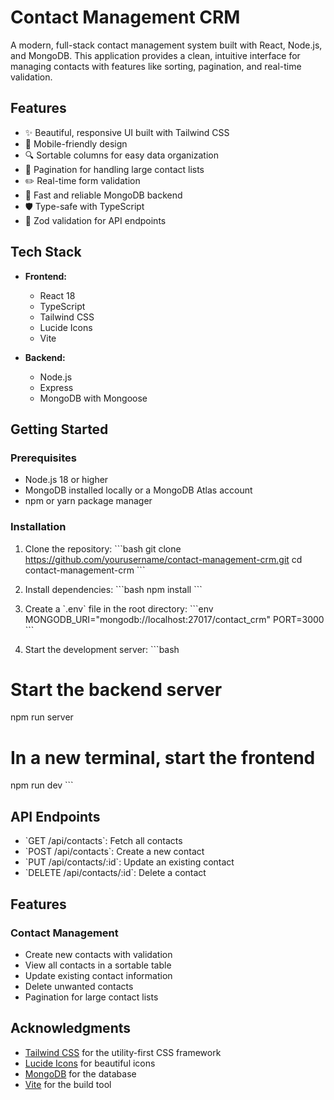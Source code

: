 # Contact Management CRM

A modern, full-stack contact management system built with React, Node.js, and MongoDB. This application provides a clean, intuitive interface for managing contacts with features like sorting, pagination, and real-time validation.


## Features

- ✨ Beautiful, responsive UI built with Tailwind CSS
- 📱 Mobile-friendly design
- 🔍 Sortable columns for easy data organization
- 📄 Pagination for handling large contact lists
- ✏️ Real-time form validation
- 🚀 Fast and reliable MongoDB backend
- 🛡️ Type-safe with TypeScript
- 🎯 Zod validation for API endpoints

## Tech Stack

- **Frontend:**
  - React 18
  - TypeScript
  - Tailwind CSS
  - Lucide Icons
  - Vite

- **Backend:**
  - Node.js
  - Express
  - MongoDB with Mongoose

## Getting Started

### Prerequisites

- Node.js 18 or higher
- MongoDB installed locally or a MongoDB Atlas account
- npm or yarn package manager

### Installation

1. Clone the repository:
\`\`\`bash
git clone https://github.com/yourusername/contact-management-crm.git
cd contact-management-crm
\`\`\`

2. Install dependencies:
\`\`\`bash
npm install
\`\`\`

3. Create a \`.env\` file in the root directory:
\`\`\`env
MONGODB_URI="mongodb://localhost:27017/contact_crm"
PORT=3000
\`\`\`

4. Start the development server:
\`\`\`bash
# Start the backend server
npm run server

# In a new terminal, start the frontend
npm run dev
\`\`\`

## API Endpoints

- \`GET /api/contacts\`: Fetch all contacts
- \`POST /api/contacts\`: Create a new contact
- \`PUT /api/contacts/:id\`: Update an existing contact
- \`DELETE /api/contacts/:id\`: Delete a contact

## Features

### Contact Management

- Create new contacts with validation
- View all contacts in a sortable table
- Update existing contact information
- Delete unwanted contacts
- Pagination for large contact lists


## Acknowledgments

- [Tailwind CSS](https://tailwindcss.com) for the utility-first CSS framework
- [Lucide Icons](https://lucide.dev) for beautiful icons
- [MongoDB](https://www.mongodb.com) for the database
- [Vite](https://vitejs.dev) for the build tool
